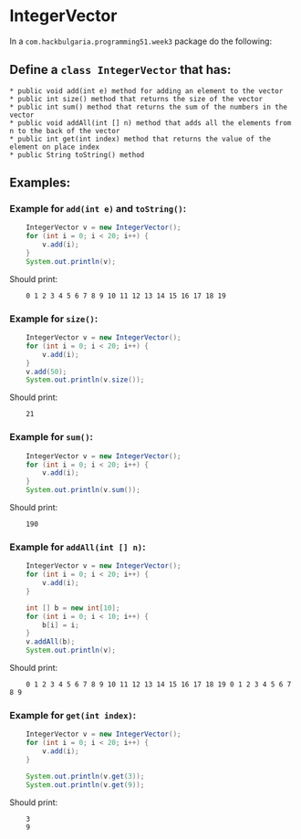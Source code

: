 # IntegerVector

In a `com.hackbulgaria.programming51.week3` package do the following:

## Define a `class IntegerVector` that has:
	* public void add(int e) method for adding an element to the vector
	* public int size() method that returns the size of the vector
	* public int sum() method that returns the sum of the numbers in the vector
	* public void addAll(int [] n) method that adds all the elements from n to the back of the vector
	* public int get(int index) method that returns the value of the element on place index
	* public String toString() method

## Examples:

### Example for `add(int e)` and `toString()`: 

```java
	IntegerVector v = new IntegerVector();
	for (int i = 0; i < 20; i++) {
		v.add(i);
	}
	System.out.println(v);
```

Should print:

```
	0 1 2 3 4 5 6 7 8 9 10 11 12 13 14 15 16 17 18 19
```

### Example for `size()`:

```java
	IntegerVector v = new IntegerVector();
	for (int i = 0; i < 20; i++) {
		v.add(i);
	}
	v.add(50);
	System.out.println(v.size());
```

Should print:

```
	21
```

### Example for `sum()`:

```java
	IntegerVector v = new IntegerVector();
	for (int i = 0; i < 20; i++) {
		v.add(i);
	}
	System.out.println(v.sum());
```

Should print:

```
	190
```

### Example for `addAll(int [] n)`:

```java
	IntegerVector v = new IntegerVector();
	for (int i = 0; i < 20; i++) {
		v.add(i);
	}

	int [] b = new int[10];
	for (int i = 0; i < 10; i++) {
		b[i] = i;
	}
	v.addAll(b);
	System.out.println(v);
```

Should print:

```
	0 1 2 3 4 5 6 7 8 9 10 11 12 13 14 15 16 17 18 19 0 1 2 3 4 5 6 7 8 9
```

### Example for `get(int index)`:

```java
	IntegerVector v = new IntegerVector();
	for (int i = 0; i < 20; i++) {
		v.add(i);
	}

	System.out.println(v.get(3));
	System.out.println(v.get(9));

```

Should print:

```
	3
	9
```